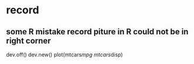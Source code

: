 # record
some R mistake record
piture in R could not be in right corner 
----------------------------------------
  dev.off()
  dev.new()
  plot(mtcars$mpg~mtcars$disp)
